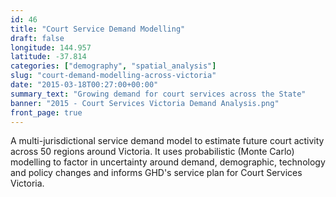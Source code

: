 ```yaml
---
id: 46
title: "Court Service Demand Modelling"
draft: false
longitude: 144.957
latitude: -37.814
categories: ["demography", "spatial_analysis"]
slug: "court-demand-modelling-across-victoria"
date: "2015-03-18T00:27:00+00:00"
summary_text: "Growing demand for court services across the State"
banner: "2015 - Court Services Victoria Demand Analysis.png"
front_page: true
---
```


A multi-jurisdictional service demand model to estimate future court activity across 50 regions around Victoria. It uses probabilistic (Monte Carlo) modelling to factor in uncertainty around demand, demographic, technology and policy changes and informs GHD's service plan for Court Services Victoria.
